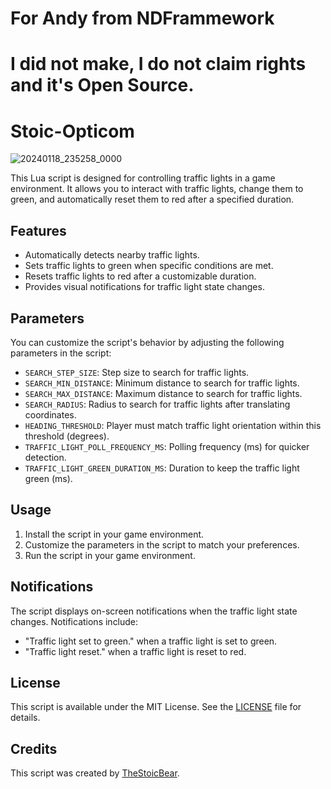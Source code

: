 # For Andy from NDFrammework
# I did not make, I do not claim rights and it's Open Source.



# Stoic-Opticom
![20240118_235258_0000](https://github.com/TheStoicBear/Stoic-Opticom/assets/112611821/99dfd385-5519-430c-92bf-829cac15786a)

This Lua script is designed for controlling traffic lights in a game environment. It allows you to interact with traffic lights, change them to green, and automatically reset them to red after a specified duration.

## Features

- Automatically detects nearby traffic lights.
- Sets traffic lights to green when specific conditions are met.
- Resets traffic lights to red after a customizable duration.
- Provides visual notifications for traffic light state changes.

## Parameters

You can customize the script's behavior by adjusting the following parameters in the script:

- `SEARCH_STEP_SIZE`: Step size to search for traffic lights.
- `SEARCH_MIN_DISTANCE`: Minimum distance to search for traffic lights.
- `SEARCH_MAX_DISTANCE`: Maximum distance to search for traffic lights.
- `SEARCH_RADIUS`: Radius to search for traffic lights after translating coordinates.
- `HEADING_THRESHOLD`: Player must match traffic light orientation within this threshold (degrees).
- `TRAFFIC_LIGHT_POLL_FREQUENCY_MS`: Polling frequency (ms) for quicker detection.
- `TRAFFIC_LIGHT_GREEN_DURATION_MS`: Duration to keep the traffic light green (ms).

## Usage

1. Install the script in your game environment.
2. Customize the parameters in the script to match your preferences.
3. Run the script in your game environment.

## Notifications

The script displays on-screen notifications when the traffic light state changes. Notifications include:

- "Traffic light set to green." when a traffic light is set to green.
- "Traffic light reset." when a traffic light is reset to red.

## License

This script is available under the MIT License. See the [LICENSE](LICENSE) file for details.

## Credits

This script was created by [TheStoicBear](https://github.com/TheStoicBear).
